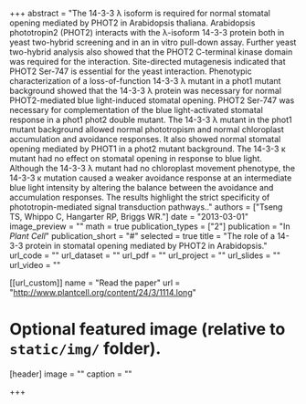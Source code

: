 +++
abstract = "The 14-3-3 λ isoform is required for normal stomatal opening mediated by PHOT2 in Arabidopsis thaliana. Arabidopsis phototropin2 (PHOT2) interacts with the λ-isoform 14-3-3 protein both in yeast two-hybrid screening and in an in vitro pull-down assay. Further yeast two-hybrid analysis also showed that the PHOT2 C-terminal kinase domain was required for the interaction. Site-directed mutagenesis indicated that PHOT2 Ser-747 is essential for the yeast interaction. Phenotypic characterization of a loss-of-function 14-3-3 λ mutant in a phot1 mutant background showed that the 14-3-3 λ protein was necessary for normal PHOT2-mediated blue light-induced stomatal opening. PHOT2 Ser-747 was necessary for complementation of the blue light-activated stomatal response in a phot1 phot2 double mutant. The 14-3-3 λ mutant in the phot1 mutant background allowed normal phototropism and normal chloroplast accumulation and avoidance responses. It also showed normal stomatal opening mediated by PHOT1 in a phot2 mutant background. The 14-3-3 κ mutant had no effect on stomatal opening in response to blue light. Although the 14-3-3 λ mutant had no chloroplast movement phenotype, the 14-3-3 κ mutation caused a weaker avoidance response at an intermediate blue light intensity by altering the balance between the avoidance and accumulation responses. The results highlight the strict specificity of phototropin-mediated signal transduction pathways.."
authors = ["Tseng TS, Whippo C, Hangarter RP, Briggs WR."]
date = "2013-03-01"
image_preview = ""
math = true
publication_types = ["2"]
publication = "In *Plant Cell*"
publication_short = "#"
selected = true
title = "The role of a 14-3-3 protein in stomatal opening mediated by PHOT2 in Arabidopsis."
url_code = ""
url_dataset = ""
url_pdf = ""
url_project = ""
url_slides = ""
url_video = ""

[[url_custom]]
name = "Read the paper"
url = "http://www.plantcell.org/content/24/3/1114.long"

# Optional featured image (relative to `static/img/` folder).
[header]
image = ""
caption = ""

+++
